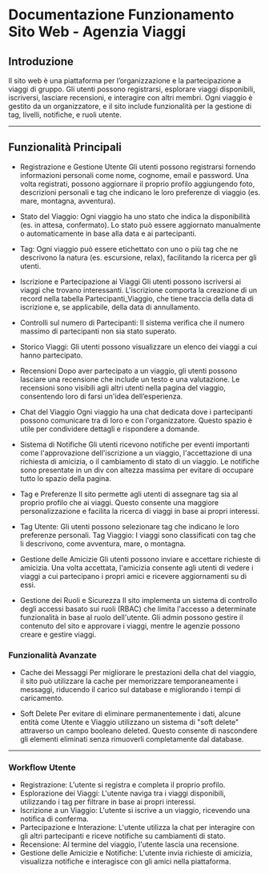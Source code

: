 # Documentazione Funzionamento Sito Web - Agenzia Viaggi

## Introduzione
Il sito web è una piattaforma per l’organizzazione e la partecipazione a viaggi di gruppo. Gli utenti possono registrarsi, esplorare viaggi disponibili, iscriversi, lasciare recensioni, e interagire con altri membri. Ogni viaggio è gestito da un organizzatore, e il sito include funzionalità per la gestione di tag, livelli, notifiche, e ruoli utente.

---

## Funzionalità Principali
- Registrazione e Gestione Utente
Gli utenti possono registrarsi fornendo informazioni personali come nome, cognome, email e password. Una volta registrati, possono aggiornare il proprio profilo aggiungendo foto, descrizioni personali e tag che indicano le loro preferenze di viaggio (es. mare, montagna, avventura).

- Stato del Viaggio: Ogni viaggio ha uno stato che indica la disponibilità (es. in attesa, confermato). Lo stato può essere aggiornato manualmente o automaticamente in base alla data e ai partecipanti.
- Tag: Ogni viaggio può essere etichettato con uno o più tag che ne descrivono la natura (es. escursione, relax), facilitando la ricerca per gli utenti.
- Iscrizione e Partecipazione ai Viaggi
Gli utenti possono iscriversi ai viaggi che trovano interessanti. L'iscrizione comporta la creazione di un record nella tabella Partecipanti_Viaggio, che tiene traccia della data di iscrizione e, se applicabile, della data di annullamento.

- Controlli sul numero di Partecipanti: Il sistema verifica che il numero massimo di partecipanti non sia stato superato.
- Storico Viaggi: Gli utenti possono visualizzare un elenco dei viaggi a cui hanno partecipato.
- Recensioni
Dopo aver partecipato a un viaggio, gli utenti possono lasciare una recensione che include un testo e una valutazione. Le recensioni sono visibili agli altri utenti nella pagina del viaggio, consentendo loro di farsi un'idea dell’esperienza.

- Chat del Viaggio
Ogni viaggio ha una chat dedicata dove i partecipanti possono comunicare tra di loro e con l'organizzatore. Questo spazio è utile per condividere dettagli e rispondere a domande.

- Sistema di Notifiche
Gli utenti ricevono notifiche per eventi importanti come l'approvazione dell'iscrizione a un viaggio, l'accettazione di una richiesta di amicizia, o il cambiamento di stato di un viaggio. Le notifiche sono presentate in un div con altezza massima per evitare di occupare tutto lo spazio della pagina.

- Tag e Preferenze
Il sito permette agli utenti di assegnare tag sia al proprio profilo che ai viaggi. Questo consente una maggiore personalizzazione e facilita la ricerca di viaggi in base ai propri interessi.

- Tag Utente: Gli utenti possono selezionare tag che indicano le loro preferenze personali.
Tag Viaggio: I viaggi sono classificati con tag che li descrivono, come avventura, mare, o montagna.
- Gestione delle Amicizie
Gli utenti possono inviare e accettare richieste di amicizia. Una volta accettata, l'amicizia consente agli utenti di vedere i viaggi a cui partecipano i propri amici e ricevere aggiornamenti su di essi.

- Gestione dei Ruoli e Sicurezza
Il sito implementa un sistema di controllo degli accessi basato sui ruoli (RBAC) che limita l'accesso a determinate funzionalità in base al ruolo dell'utente. Gli admin possono gestire il contenuto del sito e approvare i viaggi, mentre le agenzie possono creare e gestire viaggi.

### Funzionalità Avanzate
- Cache dei Messaggi
Per migliorare le prestazioni della chat del viaggio, il sito può utilizzare la cache per memorizzare temporaneamente i messaggi, riducendo il carico sul database e migliorando i tempi di caricamento.

- Soft Delete
Per evitare di eliminare permanentemente i dati, alcune entità come Utente e Viaggio utilizzano un sistema di "soft delete" attraverso un campo booleano deleted. Questo consente di nascondere gli elementi eliminati senza rimuoverli completamente dal database.

---

### Workflow Utente
- Registrazione: L'utente si registra e completa il proprio profilo.
- Esplorazione dei Viaggi: L'utente naviga tra i viaggi disponibili, utilizzando i tag per filtrare in base ai propri interessi.
- Iscrizione a un Viaggio: L'utente si iscrive a un viaggio, ricevendo una notifica di conferma.
- Partecipazione e Interazione: L'utente utilizza la chat per interagire con gli altri partecipanti e riceve notifiche su cambiamenti di stato.
- Recensione: Al termine del viaggio, l'utente lascia una recensione.
- Gestione delle Amicizie e Notifiche: L'utente invia richieste di amicizia, visualizza notifiche e interagisce con gli amici nella piattaforma.
